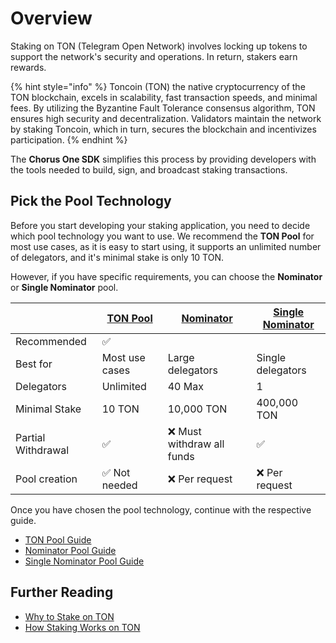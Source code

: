# Overview

Staking on TON (Telegram Open Network) involves locking up tokens to support the network's security and operations. In return, stakers earn rewards.

{% hint style="info" %}
Toncoin (TON) the native cryptocurrency of the TON blockchain, excels in scalability, fast transaction speeds, and minimal fees. By utilizing the Byzantine Fault Tolerance consensus algorithm, TON ensures high security and decentralization. Validators maintain the network by staking Toncoin, which in turn, secures the blockchain and incentivizes participation.
{% endhint %}

The **Chorus One SDK** simplifies this process by providing developers with the tools needed to build, sign, and broadcast staking transactions.

## Pick the Pool Technology

Before you start developing your staking application, you need to decide which pool technology you want to use. We recommend the **TON Pool** for most use cases, as it is easy to start using, it supports an unlimited number of delegators, and it's minimal stake is only 10 TON.

 However, if you have specific requirements, you can choose the **Nominator** or **Single Nominator** pool.

|   | [TON Pool](./ton-pool/overview.md) | [Nominator](./nominator/overview.md) | [Single Nominator](./single-nominator/overview.md) |
| - | - | - |- |
| Recommended | ✅ | | |
| Best for | Most use cases | Large delegators | Single delegators |
| Delegators  | Unlimited  | 40 Max | 1  |
| Minimal Stake  | 10 TON  |  10,000 TON | 400,000 TON |
| Partial Withdrawal | ✅ | ❌ Must withdraw all funds | ✅|
| Pool creation | ✅ Not needed | ❌ Per request | ❌ Per request |

Once you have chosen the pool technology, continue with the respective guide.

- [TON Pool Guide](./ton-pool/overview.md)
- [Nominator Pool Guide](./nominator/overview.md)
- [Single Nominator Pool Guide](./single-nominator/overview.md)


## Further Reading

- [Why to Stake on TON](https://chorus.one/articles/first-look-exploring-standout-innovations-in-the-ton-ecosystem)
- [How Staking Works on TON](https://chorus.one/articles/ton-series-2-the-mechanisms-of-staking-ton)

